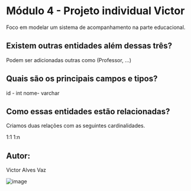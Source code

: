
# Módulo 4 - Projeto individual Victor

Foco em modelar um sistema de acompanhamento na parte educacional.

## Existem outras entidades além dessas três?

Podem ser adicionadas outras como (Professor, ...)

## Quais são os principais campos e tipos?

id - int
nome- varchar

## Como essas entidades estão relacionadas?

Criamos duas relações com as seguintes cardinalidades.

1:1
1:n

## Autor: 
Victor Alves Vaz 



![image](https://user-images.githubusercontent.com/114522900/212335401-4f7a6de9-66fc-4ecc-bec9-586599cbfe84.png)
